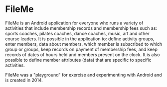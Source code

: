 # FileMe

FileMe is an Android application for everyone who runs a variety of activities that include membership records and membership fees such as: sports coaches, pilates coaches, dance coaches, music, art and other course leaders. It is possible in the application to: define activity groups, enter members, data about members, which member is subscribed to which group or groups, keep records on payment of membership fees, and keep records of dates of hours held and members present on the clock. It is also possible to define member attributes (data) that are specific to specific activities.

FileMe was a "playground" for exercise and experimenting with Android and is created in 2014.
